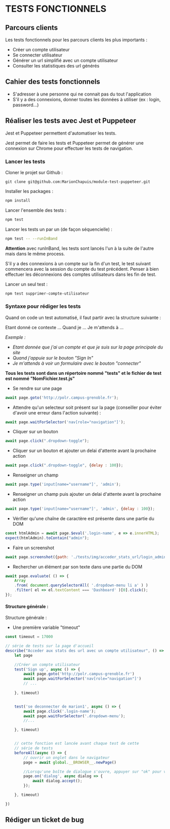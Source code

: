 # TESTS FONCTIONNELS 

## Parcours clients 

Les tests fonctionnels pour les parcours clients les plus importants : 
* Créer un compte utilisateur
* Se connecter utilisateur 
* Générer un url simplifié avec un compte utilisateur
* Consulter les statistiques des url générés


## Cahier des tests fonctionnels 

* S'adresser à une personne qui ne connait pas du tout l'application 
* S'il y a des connexions, donner toutes les données à utiliser (ex : login, password...)


## Réaliser les tests avec Jest et Puppeteer 

Jest et Puppeteer permettent d'automatiser les tests.

Jest permet de faire les tests et Puppeteer permet de générer une connexion sur Chrome pour effectuer les tests de navigation.

### Lancer les tests 

Cloner le projet sur Github : 
```
git clone git@github.com:MarionChapuis/module-test-puppeteer.git
```

Installer les packages : 
```bash
npm install
```

Lancer l'ensemble des tests : 
```bash
npm test
```

Lancer les tests un par un (de façon séquencielle) : 
```bash
npm test -- --runInBand
```
**Attention** avec runInBand, les tests sont lancés l'un à la suite de l'autre mais dans le même process. 

S'il y a des connexions à un compte sur la fin d'un test, le test suivant commencera avec la session du compte du test précédent. Penser à bien effectuer les déconnexions des comptes utilisateurs dans les fin de test.

Lancer un seul test :
```bash
npm test supprimer-compte-utilisateur
```

### Syntaxe pour rédiger les tests 

Quand on code un test automatisé, il faut partir avec la structure suivante :

Etant donné ce contexte ...
Quand je  ...
Je m'attends à ... 

*Exemple :*
* *Etant donnée que j'ai un compte et que je suis sur la page principale du site*
* *Quand j'appuie sur le bouton "Sign In"*
* *Je m'attends à voir un formulaire avec le bouton "connecter"*

**Tous les tests sont dans un répertoire nommé "tests" et le fichier de test est nommé "NomFichier.test.js"**

* Se rendre sur une page 
```javascript
await page.goto('http://polr.campus-grenoble.fr');
```
* Attendre qu'un selecteur soit présent sur la page (conseiller pour éviter d'avoir une erreur dans l'action suivante) :
```javascript
await page.waitForSelector('nav[role="navigation"]');
```
* Cliquer sur un bouton 
```javascript
await page.click(".dropdown-toggle");
```
* Cliquer sur un bouton et ajouter un delai d'attente avant la prochaine action
```javascript
await page.click(".dropdown-toggle", {delay : 100});
```
* Renseigner un champ
```javascript
await page.type('input[name="username"]', 'admin');
```
* Renseigner un champ puis ajouter un delai d'attente avant la prochaine action 
```javascript
await page.type('input[name="username"]', 'admin', {delay : 100});
```
* Vérifier qu'une chaîne de caractère est présente dans une partie du DOM
```javascript
const htmlAdmin = await page.$eval('.login-name', e => e.innerHTML);
expect(htmlAdmin).toContain("admin");
```
* Faire un screenshot 
```javascript
await page.screenshot({path: './tests/img/acceder_stats_url/login_admin_stats_url.png'});
```
* Rechercher un élément par son texte dans une partie du DOM 
```javascript
await page.evaluate( () => {
    Array
    .from( document.querySelectorAll( '.dropdown-menu li a' ) )
    .filter( el => el.textContent === 'Dashboard' )[0].click();
});
```

#### Structure générale :

Structure générale :
* Une première variable "timeout" 

```javascript 
const timeout = 17000

// série de tests sur la page d'accueil
describe("Acceder aux stats des url avec un compte utilisateur", () => {
    let page

    //Créer un compte utilisateur
    test('Sign up', async () => {
        await page.goto('http://polr.campus-grenoble.fr')
        await page.waitForSelector('nav[role="navigation"]')
        // ...
       
    }, timeout)


    test('se deconnecter de marion1', async () => {
        await page.click('.login-name');
        await page.waitForSelector('.dropdown-menu');
        //...

    }, timeout)


    // cette fonction est lancée avant chaque test de cette
    // série de tests
    beforeAll(async () => {
        // ouvrir un onglet dans le navigateur
        page = await global.__BROWSER__.newPage()

        //Lorsqu'une boîte de dialogue s'ouvre, appuyer sur "ok" pour valider (très utile pour réussir à supprimer l'utilisateur)
        page.on('dialog', async dialog => {
            await dialog.accept();
        });

    }, timeout)

})
```



## Rédiger un ticket de bug




